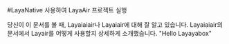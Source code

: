 #LayaNative 사용하여 LayaAir 프로젝트 실행

당신이 이 문서를 볼 때, Layaiaiair나 Layaiair에 대해 잘 알고 있습니다. Layaiaiair의 문서에서 Layair를 어떻게 사용할지 상세하게 소개했습니다. "Hello Layayabox"

<!--TODO: 링크 주소 변경 *** Tips: 입력 항목 주소를 입력한 후 화면에 화면이 표시되지 않았을 경우 항목이 가로세로 화면을 설치하지 않았기 때문에 문서를 참고하십시오: htttps: htttps: github.com/layabox/layair-doc/tree/master/Chinese/LayaNative/screen/screen

절차: 현재 Hello Layabox 의 간단한 항목을 세웠습니다.

![图1](img/1.png)< br />
실행 효과는 그림 2의 시사와 같다:

![图2](img/2.jpg)< br />
도2

단계 2: LayaIDE 오른쪽 위쪽 '2차원 코드' 메뉴 키를 누르면 2차원 부호 인터페이스, 인터페이스 아래 http 주소를 표시합니다`http://10.10.20.50:8900/bin/h5/index.html`그림 3의 제시:

![图3](img/3.png)< br />
도

단계 3: 2차원 부호 인터페이스를 클릭한 '브라우저 열기' 단추를 누르면 브라우저에서`http://10.10.20.50:8900/bin/h5/index.html`방식 열기, 켜진 후 화면 4개 표시:

![图4](img/4.png)<br />

도

단계 4: 핸드폰에 설치된 LayaBox 테스트 App 을 켜면 그림 5개처럼 보여 줍니다:

![图5](img/5.png)< br />
도

단계 5: App 의 위쪽 파란 2차원 아이콘 클릭, 스캔 2중 오른쪽 layaNative 2차원 코드.

![图](img/11.png)< br />
도

![图](img/13.png)< br />
도


절차 6: 스톡이 성공한 후, App 을 측정하여 Hello Layabox 프로젝트를 실행할 수 있는 항목 실례, 그림 7개

![图7](img/8.png)< br />
도